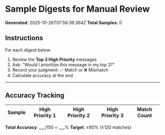 # Sample Digests for Manual Review
**Generated**: 2025-10-26T07:56:39.364Z
**Total Samples**: 0

## Instructions

For each digest below:
1. Review the **Top 3 High Priority** messages
2. Ask: "Would I prioritize this message in my top 3?"
3. Record your judgment: ✅ Match or ❌ Mismatch
4. Calculate accuracy at the end

---

## Accuracy Tracking

| Sample | High Priority 1 | High Priority 2 | High Priority 3 | Match Count |
|--------|-----------------|-----------------|-----------------|-------------|

**Total Accuracy**: ___/150 = ___%
**Target**: ≥80% (≥120 matches)
